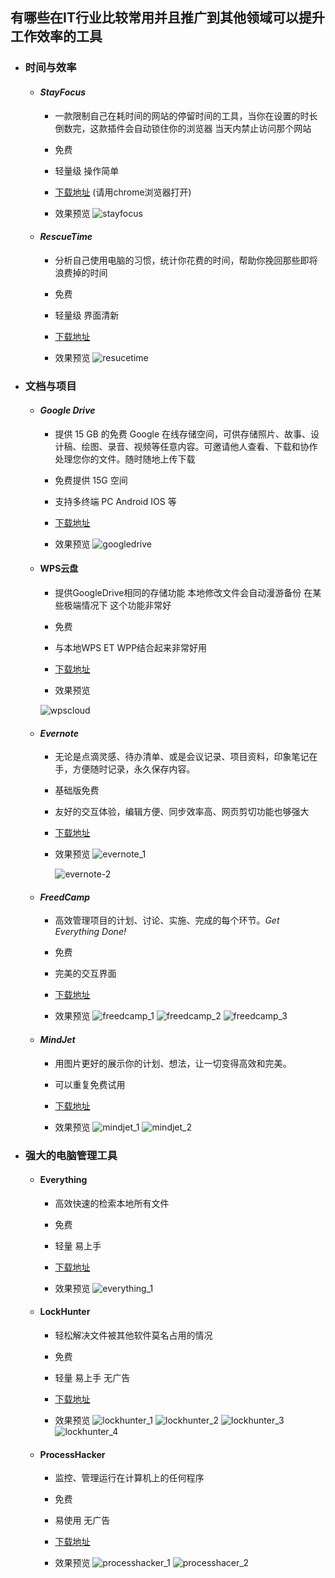## 有哪些在IT行业比较常用并且推广到其他领域可以提升工作效率的工具

* ### 时间与效率
  * #### *StayFocus* 
    * 一款限制自己在耗时间的网站的停留时间的工具，当你在设置的时长倒数完，这款插件会自动锁住你的浏览器 当天内禁止访问那个网站

    * 免费

    * 轻量级 操作简单

    * [下载地址](https://chrome.google.com/webstore/detail/stayfocusd/laankejkbhbdhmipfmgcngdelahlfoji?hl=en) (请用chrome浏览器打开)

    * 效果预览
      ![stayfocus](https://raw.githubusercontent.com/DeepAIExpert/Articles/master/Article1/stayfocus.png)
   
   
   
  * #### *RescueTime*
    * 分析自己使用电脑的习惯，统计你花费的时间，帮助你挽回那些即将浪费掉的时间

    * 免费

    * 轻量级 界面清新

    * [下载地址](https://www.rescuetime.com/)

    * 效果预览
      ![resucetime](https://raw.githubusercontent.com/DeepAIExpert/Articles/master/Article1/rescure%20time.png)
       
* ### 文档与项目
  * #### *Google Drive*
    * 提供 15 GB 的免费 Google 在线存储空间，可供存储照片、故事、设计稿、绘图、录音、视频等任意内容。可邀请他人查看、下载和协作处理您你的文件。随时随地上传下载

    * 免费提供 15G 空间

    * 支持多终端 PC Android IOS 等

    * [下载地址](https://www.google.com/drive/)

    * 效果预览
      ![googledrive](https://raw.githubusercontent.com/DeepAIExpert/Articles/master/Article1/googledrive.jpg)
      
  * #### **WPS云盘**
    * 提供GoogleDrive相同的存储功能 本地修改文件会自动漫游备份 在某些极端情况下 这个功能非常好

    * 免费

    * 与本地WPS ET WPP结合起来非常好用

    * [下载地址](http://www.wps.cn/product/wps2016/) 

    * 效果预览
    
     ![wpscloud](https://raw.githubusercontent.com/DeepAIExpert/Articles/master/Article1/yunpan_1.PNG)
     
  * #### *Evernote* 
    * 无论是点滴灵感、待办清单、或是会议记录、项目资料，印象笔记在手，方便随时记录，永久保存内容。

    * 基础版免费

    * 友好的交互体验，编辑方便、同步效率高、网页剪切功能也够强大

    * [下载地址](https://www.yinxiang.com/?utm_source=B1&utm_term=5amIr)

    * 效果预览
      ![evernote_1](https://raw.githubusercontent.com/DeepAIExpert/Articles/master/Article1/evernot.png)
      
      
      ![evernote-2](https://raw.githubusercontent.com/DeepAIExpert/Articles/master/Article1/evernot_2_new_1.PNG)
      
  * #### *FreedCamp*
    * 高效管理项目的计划、讨论、实施、完成的每个环节。*Get Everything Done!*

    * 免费

    * 完美的交互界面

    * [下载地址](https://freedcamp.com/)
   
    * 效果预览
      ![freedcamp_1](https://raw.githubusercontent.com/DeepAIExpert/Articles/master/Article1/freedcamp_1.PNG)
      ![freedcamp_2](https://raw.githubusercontent.com/DeepAIExpert/Articles/master/Article1/frrecamp_2.png)
      ![freedcamp_3](https://raw.githubusercontent.com/DeepAIExpert/Articles/master/Article1/freecamp_3.png)

  * #### *MindJet*
    * 用图片更好的展示你的计划、想法，让一切变得高效和完美。
    
    * 可以重复免费试用
    
    * [下载地址](https://www.mindjet.com/)
    
    * 效果预览
     ![mindjet_1](https://raw.githubusercontent.com/DeepAIExpert/Articles/master/Article1/mindjet.PNG)
     ![mindjet_2](https://raw.githubusercontent.com/DeepAIExpert/Articles/master/Article1/mindjet_time-squence.PNG)

* ### 强大的电脑管理工具
  * #### Everything
    * 高效快速的检索本地所有文件

    * 免费

    * 轻量 易上手

    * [下载地址](http://www.voidtools.com/downloads/) 

    * 效果预览
     ![everything_1](https://raw.githubusercontent.com/DeepAIExpert/Articles/master/Article1/everything.png)

  * #### LockHunter
    * 轻松解决文件被其他软件莫名占用的情况

    * 免费

    * 轻量 易上手 无广告

    * [下载地址](http://lockhunter.com/)

    * 效果预览
     ![lockhunter_1](https://raw.githubusercontent.com/DeepAIExpert/Articles/master/Article1/lockhunter.PNG)
     ![lockhunter_2](https://raw.githubusercontent.com/DeepAIExpert/Articles/master/Article1/lockhunter_1.PNG)
     ![lockhunter_3](https://raw.githubusercontent.com/DeepAIExpert/Articles/master/Article1/lockhunter_2.PNG)
     ![lockhunter_4](https://raw.githubusercontent.com/DeepAIExpert/Articles/master/Article1/lockhunter_4.PNG)

  * #### ProcessHacker 
    * 监控、管理运行在计算机上的任何程序

    * 免费

    * 易使用 无广告

    * [下载地址](https://processhacker.sourceforge.io/)

    * 效果预览
     ![processhacker_1](https://raw.githubusercontent.com/DeepAIExpert/Articles/master/Article1/processhacker.PNG)
     ![processhacer_2](https://raw.githubusercontent.com/DeepAIExpert/Articles/master/Article1/processhacker_1.PNG)
